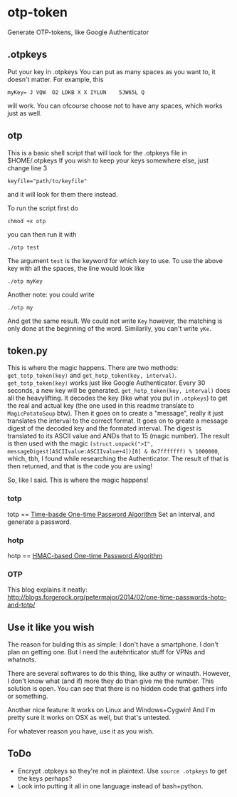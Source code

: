 # otp-token
Generate OTP-tokens, like Google Authenticator


## .otpkeys
Put your key in .otpkeys
You can put as many spaces as you want to, it doesn't matter. For example, this

	myKey= J VQW  O2 LDKB X X IYLUN    5JW65L Q


will work. You can ofcourse choose not to have any spaces, which works just as well.

## otp
This is a basic shell script that will look for the .otpkeys file in $HOME/.otpkeys
If you wish to keep your keys somewhere else, just change line 3

	keyfile="path/to/keyfile"

and it will look for them there instead.

To run the script first do

	chmod +x otp

you can then run it with

    ./otp test

The argument `test` is the keyword for which key to use. To use the above key with all the spaces, the line would look like

	./otp myKey 

Another note: you could write

	./otp my

And get the same result. We could not write `Key` however, the matching is only done at the beginning of the word. Similarily, you can't write `yKe`.

## token.py
This is where the magic happens.
There are two methods: `get_totp_token(key)` and `get_hotp_token(key, interval)`.
`get_totp_token(key)` works just like Google Authenticator. Every 30 seconds, a new key will be generated.
`get_hotp_token(key, interval)` does all the heavylifting. It decodes the key (like what you put in `.otpkeys`) to get the real and actual key (the one used in this readme translate to `MagicPotatoSoup` btw).
Then it goes on to create a "message", really it just translates the interval to the correct format.
It goes on to greate a message digest of the decoded key and the formated interval. The digest is translated to its ASCII value and ANDs that to 15 (magic number).
The result is then used with the magic `(struct.unpack(">I", messageDigest[ASCIIvalue:ASCIIvalue+4])[0] & 0x7fffffff) % 1000000`, which, tbh, I found while researching the Authenticator. The result of that is then returned, and that is the code you are using!

So, like I said. This is where the magic happens!

### totp
totp == [Time-basde One-time Password Algorithm](http://en.wikipedia.org/wiki/Time-based_One-time_Password_Algorithm)
Set an interval, and generate a password.

### hotp
hotp == [HMAC-based One-time Password Algorithm](http://en.wikipedia.org/wiki/HMAC-based_One-time_Password_Algorithm)

### OTP
This blog explains it neatly: http://blogs.forgerock.org/petermajor/2014/02/one-time-passwords-hotp-and-totp/


## Use it like you wish
The reason for bulding this as simple: I don't have a smartphone. I don't plan on getting one. But I need the autehnticator stuff for VPNs and whatnots.

There are several softwares to do this thing, like authy or winauth. However, I don't know what (and if) more they do than give me the number. This solution is open. You can see that there is no hidden code that gathers info or something.

Another nice feature: It works on Linux and Windows+Cygwin! And I'm pretty sure it works on OSX as well, but that's untested.

For whatever reason you have, use it as you wish.

## ToDo
* Encrypt .otpkeys so they're not in plaintext. Use `source .otpkeys` to get the keys perhaps?
* Look into putting it all in one language instead of bash+python.

